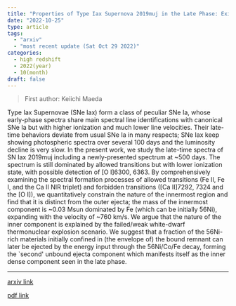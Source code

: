 ```yaml
---
title: "Properties of Type Iax Supernova 2019muj in the Late Phase: Existence, Nature and Origin of the Iron-rich Dense Core"
date: "2022-10-25"
type: article
tags:
  - "arxiv"
  - "most recent update (Sat Oct 29 2022)"
categories:
  - high redshift
  - 2022(year)
  - 10(month)
draft: false
---
```


> First author: Keiichi Maeda

 Type Iax Supernovae (SNe Iax) form a class of peculiar SNe Ia, whose
early-phase spectra share main spectral line identifications with canonical SNe
Ia but with higher ionization and much lower line velocities. Their late-time
behaviors deviate from usual SNe Ia in many respects; SNe Iax keep showing
photospheric spectra over several 100 days and the luminosity decline is very
slow. In the present work, we study the late-time spectra of SN Iax 2019muj
including a newly-presented spectrum at ~500 days. The spectrum is still
dominated by allowed transitions but with lower ionization state, with possible
detection of [O I]6300, 6363. By comprehensively examining the spectral
formation processes of allowed transitions (Fe II, Fe I, and the Ca II NIR
triplet) and forbidden transitions ([Ca II]7292, 7324 and the [O I]), we
quantitatively constrain the nature of the innermost region and find that it is
distinct from the outer ejecta; the mass of the innermost component is ~0.03
Msun dominated by Fe (which can be initially 56Ni), expanding with the velocity
of ~760 km/s. We argue that the nature of the inner component is explained by
the failed/weak white-dwarf thermonuclear explosion scenario. We suggest that a
fraction of the 56Ni-rich materials initially confined in (the envelope of) the
bound remnant can later be ejected by the energy input through the 56Ni/Co/Fe
decay, forming the `second' unbound ejecta component which manifests itself as
the inner dense component seen in the late phase.

---
[arxiv link](http://arxiv.org/abs/2210.14390v1)

[pdf link](http://arxiv.org/pdf/2210.14390v1)